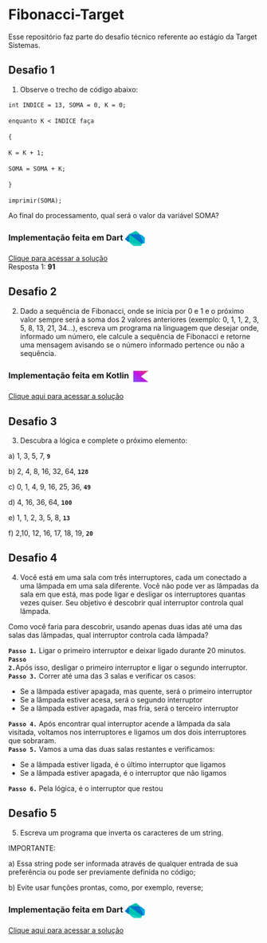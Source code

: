 # Fibonacci-Target
Esse repositório faz parte do desafio técnico referente ao estágio da Target Sistemas. 

## Desafio 1
1) Observe o trecho de código abaixo:
```
int INDICE = 13, SOMA = 0, K = 0;

enquanto K < INDICE faça

{

K = K + 1;

SOMA = SOMA + K;

}

imprimir(SOMA);
```


Ao final do processamento, qual será o valor da variável SOMA?
### Implementação feita em Dart <img align="center" alt="Joao-Dart" height="30" width="40" src="https://raw.githubusercontent.com/devicons/devicon/master/icons/dart/dart-original.svg">
[Clique para acessar a solução](https://github.com/jolucas245/Desafio-Target-Sistemas/blob/main/soma/soma.dart)<br>
Resposta 1: **91** 

## Desafio 2
2) Dado a sequência de Fibonacci, onde se inicia por 0 e 1 e o próximo valor sempre será a soma dos 2 valores anteriores (exemplo: 0, 1, 1, 2, 3, 5, 8, 13, 21, 34...), escreva um programa na linguagem que desejar onde, informado um número, ele calcule a sequência de Fibonacci e retorne uma mensagem avisando se o número informado pertence ou não a sequência.
### Implementação feita em Kotlin <img align="center" alt="Joao-Kotlin" height="30" width="40" src="https://raw.githubusercontent.com/devicons/devicon/master/icons/kotlin/kotlin-original.svg">
[Clique aqui para acessar a solução](https://github.com/jolucas245/Desafio-Target-Sistemas/blob/main/fibonacci/Fibonacci.kt)

## Desafio 3
3) Descubra a lógica e complete o próximo elemento:

a) 1, 3, 5, 7, <strong><code>9</code></strong>

b) 2, 4, 8, 16, 32, 64, <strong><code>128</code></strong>

c) 0, 1, 4, 9, 16, 25, 36, <strong><code>49</code></strong>

d) 4, 16, 36, 64, <strong><code>100</code></strong>

e) 1, 1, 2, 3, 5, 8, <strong><code>13</code></strong>

f) 2,10, 12, 16, 17, 18, 19, <strong><code>20</code></strong>

## Desafio 4
4) Você está em uma sala com três interruptores, cada um conectado a uma lâmpada em uma sala diferente. Você não pode ver as lâmpadas da sala em que está, mas pode ligar e desligar os interruptores quantas vezes quiser. Seu objetivo é descobrir qual interruptor controla qual lâmpada.

Como você faria para descobrir, usando apenas duas idas até uma das salas das lâmpadas, qual interruptor controla cada lâmpada?

<strong><code>Passo 1.</code></strong> Ligar o primeiro interruptor e deixar ligado durante 20 minutos.<br>
<strong><code>Passo 2.</code></strong>Após isso, desligar o primeiro interruptor e ligar o segundo interruptor.<br>
<strong><code>Passo 3.</code></strong> Correr até uma das 3 salas e verificar os casos:
- Se a lâmpada estiver apagada, mas quente, será o primeiro interruptor
- Se a lâmpada estiver acesa, será o segundo interruptor
- Se a lâmpada estiver apagada, mas fria, será o terceiro interruptor<br>

<strong><code>Passo 4.</code></strong> Após encontrar qual interruptor acende a lâmpada da sala visitada, voltamos nos interruptores e ligamos um dos dois interruptores que sobraram.<br>
<strong><code>Passo 5.</code></strong> Vamos a uma das duas salas restantes e verificamos:
- Se a lâmpada estiver ligada, é o último interruptor que ligamos
- Se a lâmpada estiver apagada, é o interruptor que não ligamos<br>

<strong><code>Passo 6.</code></strong> Pela lógica, é o interruptor que restou

## Desafio 5
5) Escreva um programa que inverta os caracteres de um string.

IMPORTANTE:

a) Essa string pode ser informada através de qualquer entrada de sua preferência ou pode ser previamente definida no código;

b) Evite usar funções prontas, como, por exemplo, reverse;
### Implementação feita em Dart <img align="center" alt="Joao-Dart" height="30" width="40" src="https://raw.githubusercontent.com/devicons/devicon/master/icons/dart/dart-original.svg">
[Clique aqui para acessar a solução](https://github.com/jolucas245/Desafio-Target-Sistemas/blob/main/stringReversa/revert.dart)
